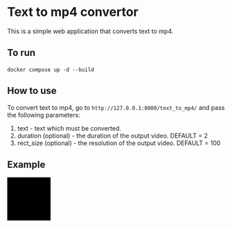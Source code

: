 # Text to mp4 convertor

This is a simple web application that converts text to mp4.

## To run

```shell
docker compose up -d --build
```

## How to use

To convert text to mp4, go to `http://127.0.0.1:8000/text_to_mp4/` and pass
the following parameters:

1. text - text which must be converted.
2. duration (optional) - the duration of the output video. DEFAULT = 2
3. rect_size (optional) - the resolution of the output video. DEFAULT = 100

## Example

![mp4_example](https://github.com/Daniel-March-Portfolio/.github/blob/main/images/TextToMP4/mp4_example.gif)
